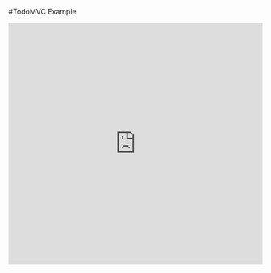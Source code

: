 #TodoMVC Example

<iframe
  src="http://embed.plnkr.co/iiiPcC?show=preview&deferRun"
  frameborder="0"
  width="100%"
  height="480px"
></iframe>